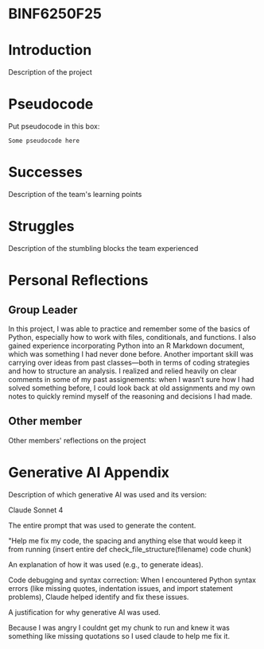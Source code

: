 # BINF6250F25

# Introduction
Description of the project

# Pseudocode
Put pseudocode in this box:

```
Some pseudocode here
```

# Successes
Description of the team's learning points

# Struggles
Description of the stumbling blocks the team experienced

# Personal Reflections
## Group Leader

In this project, I was able to practice and remember some of the basics of Python, especially how to work with files, conditionals, and functions. I also gained experience incorporating Python into an R Markdown document, which was something I had never done before. Another important skill was carrying over ideas from past classes—both in terms of coding strategies and how to structure an analysis. I realized and relied heavily on clear comments in some of my past assignements: when I wasn’t sure how I had solved something before, I could look back at old assignments and my own notes to quickly remind myself of the reasoning and decisions I had made.

## Other member
Other members' reflections on the project

# Generative AI Appendix
Description of which generative AI was used and its version:

Claude Sonnet 4

The entire prompt that was used to generate the content. 

"Help me fix my code, the spacing and anything else that would keep it from running (insert entire def check_file_structure(filename) code chunk)

An explanation of how it was used (e.g., to generate ideas).

Code debugging and syntax correction: When I encountered Python syntax errors (like missing quotes, indentation issues, and import statement problems), Claude helped identify and fix these issues.

A justification for why generative AI was used.

Because I was angry I couldnt get my chunk to run and knew it was something like  missing quotations so I used claude to help me fix it.
